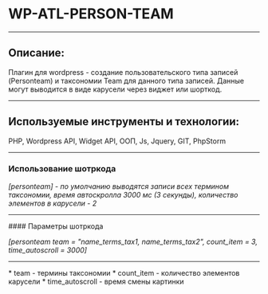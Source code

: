 # WP-ATL-PERSON-TEAM
<hr> 

## Описание:
Плагин для wordpress - создание пользовательского типа записей (Personteam) и таксономии Team для данного типа записей.
Данные могут выводится в виде карусели через виджет или шорткод.  
<hr>

## Используемые инструменты и технологии:
PHP, Wordpress API, Widget API, ООП, Js, Jquery, GIT, PhpStorm 
<hr>

### Использование шотркода 
*[personteam] - по умолчанию выводятся записи всех термином таксономии, время автоскролла 3000 мс (3 секунды), количество элементов в карусели - 2*
<hr>
#### Параметры шотркода

*[personteam team = "name_terms_tax1, name_terms_tax2", count_item = 3, time_autoscroll = 3000]*
<hr>
* team - термины таксономии
* count_item - количество элементов карусели
* time_autoscroll - время смены картинки 



